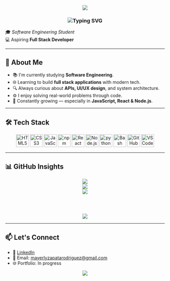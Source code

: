 <p align="center">
  <img src="https://capsule-render.vercel.app/api?type=waving&height=100&color=gradient&section=header&reversal=false&fontColor=9AEBA3&stroke=9AEBA3&fontAlign=67&fontAlignY=12"/>
</p>


<h3 align="center">
  <img src="https://readme-typing-svg.herokuapp.com?font=Consolas&size=24&pause=1000&color=F7D745&center=true&vCenter=true&width=435&lines=👋+Hey+there,+I'm+Mayerly+🌻" alt="Typing SVG" color="pink"/>
</h3>


🎓 *Software Engineering Student*  
💻 Aspiring **Full Stack Developer**  


---

## 🧠 About Me

- 📚 I'm currently studying **Software Engineering**.
- 🌐 Learning to build **full stack applications** with modern tech.
- 🔍 Always curious about **APIs, UI/UX design**, and system architecture.
- ⚙️ I enjoy solving real-world problems through code.
- 🌱 Constantly growing — especially in **JavaScript, React & Node.js**.

---

## 🛠️ Tech Stack

<p align="center">
  <img src="https://cdn.jsdelivr.net/gh/devicons/devicon/icons/html5/html5-original.svg" height="40" alt="HTML5"/>
  <img src="https://cdn.jsdelivr.net/gh/devicons/devicon/icons/css3/css3-original.svg" height="40" alt="CSS3"/>
  <img src="https://cdn.jsdelivr.net/gh/devicons/devicon/icons/javascript/javascript-original.svg" height="40" alt="JavaScript"/>
  <img src="https://cdn.jsdelivr.net/gh/devicons/devicon@latest/icons/npm/npm-original-wordmark.svg" height="40" alt="npm"/>
  <img src="https://cdn.jsdelivr.net/gh/devicons/devicon/icons/react/react-original.svg" height="40" alt="React"/>
  <img src="https://cdn.jsdelivr.net/gh/devicons/devicon/icons/nodejs/nodejs-original.svg" height="40" alt="Node.js"/>
  <img src="https://cdn.jsdelivr.net/gh/devicons/devicon@latest/icons/python/python-original.svg" height="40" alt="python"/>
  <img src="https://cdn.jsdelivr.net/gh/devicons/devicon@latest/icons/bash/bash-original.svg" height="40" alt="Bash"/>
  <img src="https://cdn.jsdelivr.net/gh/devicons/devicon/icons/github/github-original.svg" height="40" alt="GitHub"/>
  <img src="https://cdn.jsdelivr.net/gh/devicons/devicon/icons/vscode/vscode-original.svg" height="40" alt="VS Code"/>
</p>

---


## 📊 GitHub Insights


<div align="center">

![](https://github-readme-stats.vercel.app/api?username=MayerlyZ&theme=neon&hide_border=true&include_all_commits=false&count_private=false)<br/>
![](https://nirzak-streak-stats.vercel.app/?user=MayerlyZ&theme=neon&hide_border=true)<br/>
![](https://github-readme-stats.vercel.app/api/top-langs/?username=MayerlyZ&theme=neon&hide_border=true&include_all_commits=false&count_private=false&layout=compact)

<br><br>

<p align="center">
  <img src="https://github-readme-streak-stats.herokuapp.com/?user=MayerlyZ&theme=neon"/> 
</p>


</div>

---

## 📫 Let's Connect

- 💼 [LinkedIn](https://www.linkedin.com/in/mayerly-zapata-rodriguez-27160524a/)
- 📧 Email: mayerlyzapatarodriguez@gmail.com
- 🌐 Portfolio: In progress


<p align="center">
  <img src="https://capsule-render.vercel.app/api?type=waving&color=gradient&height=100&width=100&section=footer"/>
</p>



